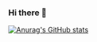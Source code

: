 ### Hi there 👋

<!--
**DanielBerge/DanielBerge** is a ✨ _special_ ✨ repository because its `README.md` (this file) appears on your GitHub profile.

Here are some ideas to get you started:

- 🔭 I’m currently working on ...
- 🌱 I’m currently learning ...
- 👯 I’m looking to collaborate on ...
- 🤔 I’m looking for help with ...
- 💬 Ask me about ...
- 📫 How to reach me: ...
- 😄 Pronouns: ...
- ⚡ Fun fact: ...
-->

[![Anurag's GitHub stats](https://github-readme-stats.vercel.app/api?username=DanielBerge&include_all_commits=true&count_private=true&show_icons=true&theme=radical&hide_rank=true)](https://github.com/anuraghazra/github-readme-stats)

